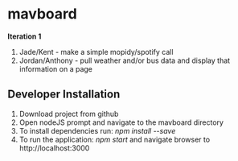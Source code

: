 # mavboard

**Iteration 1**
1. Jade/Kent - make a simple mopidy/spotify call
2. Jordan/Anthony - pull weather and/or bus data and display that information on a page


**Developer Installation**
---
1. Download project from github
2. Open nodeJS prompt and navigate to the mavboard directory
3. To install dependencies run: *npm install --save* 
4. To run the application: *npm start* and navigate browser to http://localhost:3000
